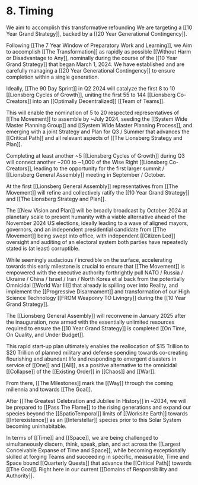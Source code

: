 # 8. Timing

We aim to accomplish this transformative refounding  We are targeting a [[10 Year Grand Strategy]], backed by a [[20 Year Generational Contingency]].

Following [[The 7 Year Window of Preparatory Work and Learning]], we Aim to accomplish [[The Transformation]] as rapidly as possible [[Without Harm or Disadvantage to Any]], nominally during the course of the [[10 Year Grand Strategy]] that began March 1, 2024. We have established and are carefully managing a [[20 Year Generational Contingency]] to ensure completion within a single generation. 

Ideally, [[The 90 Day Sprint]] in Q2 2024 will catalyze the first 8 to 10 [[Lionsberg Cycles of Growth]], uniting the first 55 to 144 [[Lionsberg Co-Creators]] into an [[Optimally Decentralized]] [[Team of Teams]]. 

This will enable the nomination of 5 to 20 respected representatives of [[The Movement]] to assemble by ~July 2024, seeding the [[System Wide Master Planning Group]] and [[System Wide Master Planning Process]], and emerging with a joint Strategy and Plan for Q3 / Summer that advances the [[Critical Path]] and all relevant aspects of [[The Lionsberg Strategy and Plan]]. 

Completing at least another ~5 [[Lionsberg Cycles of Growth]] during Q3 will connect another ~200 to ~1,000 of the Wise Right [[Lionsberg Co-Creators]], leading to the opportunity for the first larger summit / [[Lionsberg General Assembly]] meeting in September / October. 

At the first [[Lionsberg General Assembly]] representatives from [[The Movement]] will refine and collectively ratify the [[10 Year Grand Strategy]] and [[The Lionsberg Strategy and Plan]]. 

The [[New Vision and Plan]] will be broadly broadcast by October 2024 at planetary scale to present humanity with a viable alternative ahead of the November 2024 US elections, ideally leading to a wave of aligned mayors, governors, and an independent presidential candidate from [[The Movement]] being swept into office, with independent [[Citizen Led]] oversight and auditing of an electoral system both parties have repeatedly stated is (at least) corruptible. 

While seemingly audacious / incredible on the surface, accelerating towards this early milestone is crucial to ensure that [[The Movement]] is empowered with the executive authority forthrightly pull NATO / Russia / Ukraine / China / Israel / Iran / North Korea et al back from the potentially Omnicidal [[World War III]] that already is spilling over into Reality, and implement the [[Progressive Disarmament]] and transformation of our High Science Technology [[FROM Weaponry TO Livingry]] during the [[10 Year Grand Strategy]]. 

The [[Lionsberg General Assembly]] will reconvene in January 2025 after the inauguration, now armed with the essentially unlimited resources required to ensure the [[10 Year Grand Strategy]] is completed [[On Time, On Quality, and Under Budget]]. 

This rapid start-up plan ultimately enables the reallocation of $15 Trillion to $20 Trillion of planned military and defense spending towards co-creating flourishing and abundant life and responding to emergent disasters in service of [[One]] and [[All]], as a positive alternative to the omnicidal [[Collapse]] of the [[Existing Order]] in [[Chaos]] and [[War]].   

From there, [[The Milestones]] mark the [[Way]] through the coming millennia and towards [[The Goal]]. 

After [[The Greatest Celebration and Jubilee In History]] in ~2034, we will be prepared to [[Pass The Flame]] to the rising generations and expand our species beyond the [[SpatioTemporal]] limits of [[Worksite Earth]] towards [[Interexistence]] as an [[Interstellar]] species prior to this Solar System becoming uninhabitable. 

In terms of [[Time]] and [[Space]], we are being challenged to simultaneously discern, think, speak, plan, and act across the [[Largest Conceivable Expanse of Time and Space]], while becoming exceptionally skilled at forging Teams and succeeding in specific, measurable, Time and Space bound [[Quarterly Quests]] that advance the [[Critical Path]] towards [[The Goal]]. Right here in our current [[Domains of Responsibility and Authority]]. 
